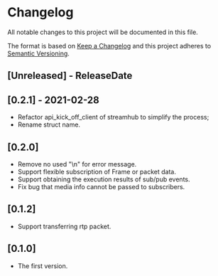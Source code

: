 # Changelog

All notable changes to this project will be documented in this file.

The format is based on [Keep a Changelog](http://keepachangelog.com/)
and this project adheres to [Semantic Versioning](http://semver.org/).

<!-- next-header -->

## [Unreleased] - ReleaseDate

## [0.2.1] - 2021-02-28
- Refactor api_kick_off_client of streamhub to simplify the process; 
- Rename struct name.

## [0.2.0] 
- Remove no used "\n" for error message.
- Support flexible subscription of Frame or packet data. 
- Support obtaining the execution results of sub/pub events.
- Fix bug that media info cannot be passed to subscribers.
  
## [0.1.2]
- Support transferring rtp packet.

## [0.1.0]
- The first version.









